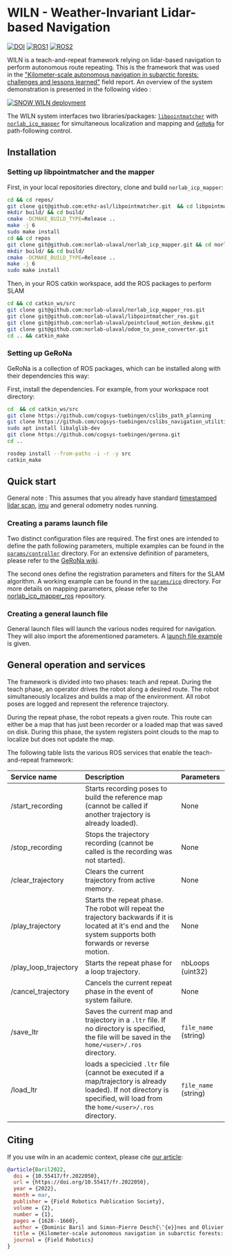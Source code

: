 # WILN - Weather-Invariant Lidar-based Navigation

[![DOI](https://zenodo.org/badge/DOI/10.55417/fr.2022050.svg)](https://doi.org/10.55417/fr.2022050)
[![ROS1](https://img.shields.io/badge/ROS1-melodic-blue?labelColor=blue&logo=ROS)](http://wiki.ros.org/melodic)
[![ROS2](https://img.shields.io/badge/ROS2-humble-blue?labelColor=blue&logo=ROS)](https://docs.ros.org/en/humble)

WILN is a teach-and-repeat framework relying on lidar-based navigation to perform autonomous route repeating. This is the framework that was used in the ["Kilometer-scale autonomous navigation in subarctic forests: challenges and lessons learned"](https://norlab.ulaval.ca/publications/field-report-ltr/) field report. An overview of the system demonstration is presented in the following video :

[![SNOW WILN deployment](https://img.youtube.com/vi/W8TdAoeNv4U/0.jpg)](https://www.youtube.com/watch?v=W8TdAoeNv4U)

The WILN system interfaces two libraries/packages: [`libpointmatcher`](https://github.com/norlab-ulaval/libpointmatcher) with [`norlab_icp_mapper`](https://github.com/norlab-ulaval/norlab_icp_mapper) for simultaneous localization and mapping and [`GeRoNa`](https://github.com/cogsys-tuebingen/gerona) for path-following control.

Installation
------------

### Setting up libpointmatcher and the mapper

First, in your local repositories directory, clone and build `norlab_icp_mapper`:

```sh
cd && cd repos/
git clone git@github.com:ethz-asl/libpointmatcher.git  && cd libpointmatcher/
mkdir build/ && cd build/
cmake -DCMAKE_BUILD_TYPE=Release ..
make -j 6
sudo make install
cd && cd repos
git clone git@github.com:norlab-ulaval/norlab_icp_mapper.git && cd norlab_icp_mapper/
mkdir build/ && cd build/
cmake -DCMAKE_BUILD_TYPE=Release ..
make -j 6
sudo make install
```

Then, in your ROS catkin workspace, add the ROS packages to perform SLAM

```sh
cd && cd catkin_ws/src
git clone git@github.com:norlab-ulaval/norlab_icp_mapper_ros.git
git clone git@github.com:norlab-ulaval/libpointmatcher_ros.git
git clone git@github.com:norlab-ulaval/pointcloud_motion_deskew.git
git clone git@github.com:norlab-ulaval/odom_to_pose_converter.git
cd .. && catkin_make
```

### Setting up GeRoNa

GeRoNa is a collection of ROS packages, which can be installed along with their dependencies this way:

First, install the dependencies. For example, from your workspace root directory:

```sh
cd  && cd catkin_ws/src
git clone https://github.com/cogsys-tuebingen/cslibs_path_planning
git clone https://github.com/cogsys-tuebingen/cslibs_navigation_utilities
sudo apt install libalglib-dev
git clone https://github.com/cogsys-tuebingen/gerona.git
cd ..

rosdep install --from-paths -i -r -y src
catkin_make
```

## Quick start

General note : This assumes that you already have standard [timestamped lidar scan](https://github.com/norlab-ulaval/ros_rslidar), [imu](https://github.com/ethz-asl/ethzasl_xsens_driver) and general odometry nodes running.

### Creating a params launch file

Two distinct configuration files are required. The first ones are intended to define the path following parameters, multiple examples can be found in the [`params/controller`](https://github.com/norlab-ulaval/WILN/tree/master/params/controller) directory. For an extensive definition of parameters, please refer to the [GeRoNa wiki](https://github.com/cogsys-tuebingen/gerona/wiki/path-follower-parameters).

The second ones define the registration parameters and filters for the SLAM algorithm. A working example can be found in the [`params/icp`](params/) directory. For more details on mapping parameters, please refer to the [norlab_icp_mapper_ros](https://github.com/norlab-ulaval/norlab_icp_mapper_ros) repository.

### Creating a general launch file

General launch files will launch the various nodes required for navigation. They will also import the aforementioned parameters. A [launch file example](https://github.com/norlab-ulaval/WILN/blob/master/launch/warthog.launch) is given.

## General operation and services

The framework is divided into two phases: teach and repeat. During the teach phase, an operator drives the robot along a desired route. The robot simultaneously localizes and builds a map of the environment. All robot poses are logged and represent the reference trajectory.

During the repeat phase, the robot repeats a given route. This route can either be a map that has just been recorder or a loaded map that was saved on disk. During this phase, the system registers point clouds to the map to localize but does not update the map.

The following table lists the various ROS services that enable the teach-and-repeat framework:

| Service name | Description | Parameters |
| :----------- | :---------- | :--------- |
| /start_recording | Starts recording poses to build the reference map (cannot be called if another trajectory is already loaded). | None |
| /stop_recording | Stops the trajectory recording (cannot be called is the recording was not started). | None                 |
| /clear_trajectory | Clears the current trajectory from active memory. | None                 |
| /play_trajectory | Starts the repeat phase. The robot will repeat the trajectory backwards if it is located at it's end and the system supports both forwards or reverse motion. | None |
| /play_loop_trajectory | Starts the repeat phase for a loop trajectory. | nbLoops (uint32)     |
| /cancel_trajectory | Cancels the current repeat phase in the event of system failure. | None  |
| /save_ltr | Saves the current map and trajectory in a `.ltr` file. If no directory is specified, the file will be saved in the `home/<user>/.ros` directory. | `file_name` (string) |
| /load_ltr | loads a specicied `.ltr` file (cannot be executed if a map/trajectory is already loaded). If not directory is specified, will load from the `home/<user>/.ros` directory. | `file_name` (string) |

## Citing

If you use wiln in an academic context, please cite [our article](https://doi.org/10.55417/fr.2022050):

```bibtex
@article{Baril2022,
  doi = {10.55417/fr.2022050},
  url = {https://doi.org/10.55417/fr.2022050},
  year = {2022},
  month = mar,
  publisher = {Field Robotics Publication Society},
  volume = {2},
  number = {1},
  pages = {1628--1660},
  author = {Dominic Baril and Simon-Pierre Desch{\^{e}}nes and Olivier Gamache and Maxime Vaidis and Damien LaRocque and Johann Laconte and Vladim{\'{\i}}r Kubelka and Philippe Gigu{\`{e}}re and Fran{\c{c}}ois Pomerleau},
  title = {Kilometer-scale autonomous navigation in subarctic forests: challenges and lessons learned},
  journal = {Field Robotics}
}
```
